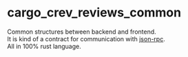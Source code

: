 # cargo_crev_reviews_common

Common structures between backend and frontend.  
It is kind of a contract for communication with [json-rpc](https://www.jsonrpc.org/specification).  
All in 100% rust language.  
